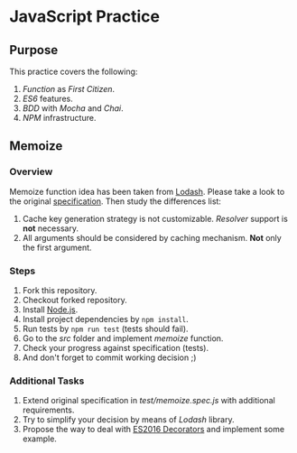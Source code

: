 # JavaScript Practice

## Purpose

This practice covers the following:

1. *Function* as *First Citizen*.
2. *ES6* features.
3. *BDD* with *Mocha* and *Chai*.
4. *NPM* infrastructure.

## Memoize

### Overview

Memoize function idea has been taken from [Lodash](https://lodash.com/docs#memoize).
Please take a look to the original [specification](https://lodash.com/docs#memoize).
Then study the differences list:

1. Cache key generation strategy is not customizable. *Resolver* support is **not** necessary.
2. All arguments should be considered by caching mechanism. **Not** only the first argument.

### Steps

1. Fork this repository.
2. Checkout forked repository.
1. Install [Node.js](http://nodejs.org/).
2. Install project dependencies by `npm install`.
3. Run tests by `npm run test` (tests should fail).
4. Go to the *src* folder and implement *memoize* function.
5. Check your progress against specification (tests).
6. And don't forget to commit working decision ;)

### Additional Tasks

1. Extend original specification in *test/memoize.spec.js* with additional requirements.
2. Try to simplify your decision by means of *Lodash* library.
3. Propose the way to deal with [ES2016 Decorators](https://github.com/wycats/javascript-decorators) and implement some example.
